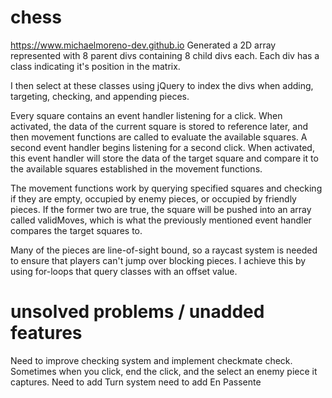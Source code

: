 # chess
https://www.michaelmoreno-dev.github.io
Generated a 2D array represented with 8 parent divs containing 8 child divs each. Each div has a class indicating it's position in the matrix.

I then select at these classes using jQuery to index the divs when adding, targeting, checking, and appending pieces. 

Every square contains an event handler listening for a click. When activated, the data of the current square is stored to reference later, and then movement functions are called to evaluate the available squares. A second event handler begins listening for a second click. When activated, this event handler will store the data of the target square and compare it to the available squares established in the movement functions.

The movement functions work by querying specified squares and checking if they are empty, occupied by enemy pieces, or occupied by friendly pieces. If the former two are true, the square will be pushed into an array called validMoves, which is what the previously mentioned event handler compares the target squares to.

Many of the pieces are line-of-sight bound, so a raycast system is needed to ensure that players can't jump over blocking pieces. I achieve this by using for-loops that query classes with an offset value.

# unsolved problems / unadded features
Need to improve checking system and implement checkmate check.
Sometimes when you click, end the click, and the select an enemy piece it captures.
Need to add Turn system
need to add En Passente
